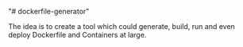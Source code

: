 "# dockerfile-generator"

The idea is to create a tool which could generate, build, run and even deploy Dockerfile and Containers at large.

